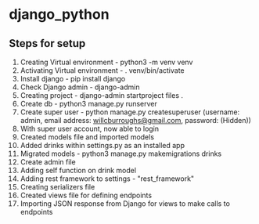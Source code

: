 # django_python

## Steps for setup

1. Creating Virtual environment - python3 -m venv venv
2. Activating Virtual environment - . venv/bin/activate
3. Install django - pip install django
4. Check Django admin - django-admin
5. Creating project - django-admin startproject files .
6. Create db - python3 manage.py runserver
7. Create super user - python manage.py createsuperuser (username: admin, email address: willcburroughs@gmail.com, password: (Hidden))
8. With super user account, now able to login
9. Created models file and imported models
10. Added drinks within settings.py as an installed app
11. Migrated models - python3 manage.py makemigrations drinks
12. Create admin file
13. Adding self function on drink model
14. Adding rest framework to settings - "rest_framework"
15. Creating serializers file
16. Created views file for defining endpoints
17. Importing JSON response from Django for views to make calls to endpoints 
